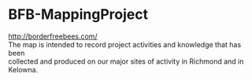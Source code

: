# BFB-MappingProject
http://borderfreebees.com/  
The map is intended to record project activities and knowledge that has been  
collected and produced on our major sites of activity in Richmond and in Kelowna.

